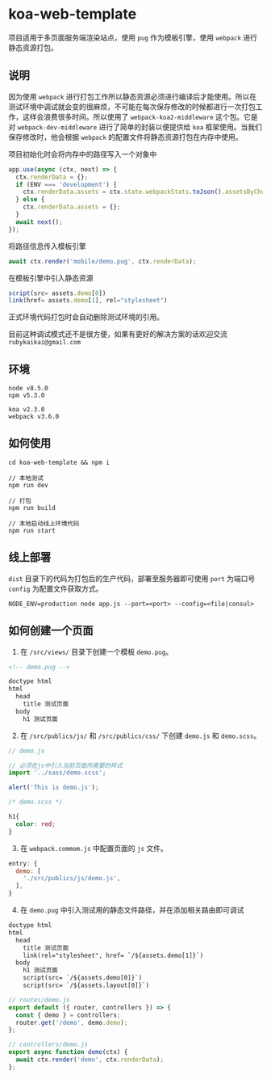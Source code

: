 # koa-web-template

项目适用于多页面服务端渲染站点，使用 ```pug``` 作为模板引擎，使用 ```webpack``` 进行静态资源打包。

## 说明

因为使用 ```webpack``` 进行打包工作所以静态资源必须进行编译后才能使用。所以在测试环境中调试就会变的很麻烦，不可能在每次保存修改的时候都进行一次打包工作，这样会浪费很多时间。所以使用了 ```webpack-koa2-middleware``` 这个包。它是对 ```webpack-dev-middleware``` 进行了简单的封装以便提供给 ```koa``` 框架使用。当我们保存修改时，他会根据 ```webpack``` 的配置文件将静态资源打包在内存中使用。

项目初始化时会将内存中的路径写入一个对象中

```js
app.use(async (ctx, next) => {
  ctx.renderData = {};
  if (ENV === 'development') {
    ctx.renderData.assets = ctx.state.webpackStats.toJson().assetsByChunkName;
  } else {
    ctx.renderData.assets = {};
  }
  await next();
});
```

将路径信息传入模板引擎

```js
await ctx.render('mobile/demo.pug', ctx.renderData);
```

在模板引擎中引入静态资源

```js
script(src= assets.demo[0])
link(href= assets.demo[1], rel="stylesheet")
```

正式环境代码打包时会自动删除测试环境的引用。

目前这种调试模式还不是很方便，如果有更好的解决方案的话欢迎交流 ```rubykaikai@gmail.com```

## 环境

```
node v8.5.0
npm v5.3.0
```

```
koa v2.3.0
webpack v3.6.0
```

## 如何使用

```
cd koa-web-template && npm i

// 本地测试
npm run dev

// 打包
npm run build

// 本地启动线上环境代码
npm run start
```

## 线上部署

```dist``` 目录下的代码为打包后的生产代码，部署至服务器即可使用 ```port``` 为端口号 ```config``` 为配置文件获取方式。

```
NODE_ENV=production node app.js --port=<port> --config=<file|consul>
```

## 如何创建一个页面

1. 在 ```/src/views/``` 目录下创建一个模板 ```demo.pug```。

```html
<!-- demo.pug -->

doctype html
html
  head
    title 测试页面
  body
    h1 测试页面
```

2. 在 ```/src/publics/js/``` 和 ```/src/publics/css/``` 下创建 ```demo.js``` 和 ```demo.scss```。

```js
// demo.js

// 必须在js中引入当前页面所需要的样式
import '../sass/demo.scss';

alert('This is demo.js');
```

```css
/* demo.scss */

h1{
  color: red;
}
```

3. 在 ```webpack.commom.js``` 中配置页面的 ```js``` 文件。

```js
entry: {
  demo: [
    './src/publics/js/demo.js',
  ],
}
```

4. 在 ```demo.pug``` 中引入测试用的静态文件路径，并在添加相关路由即可调试

```html
doctype html
html
  head
    title 测试页面
    link(rel="stylesheet", href= `/${assets.demo[1]}`)
  body
    h1 测试页面
    script(src= `/${assets.demo[0]}`)
    script(src= `/${assets.layout[0]}`)
```

```js
// routes/demo.js
export default ({ router, controllers }) => {
  const { demo } = controllers;
  router.get('/demo', demo.demo);
};
```

```js
// controllers/demo.js
export async function demo(ctx) {
  await ctx.render('demo', ctx.renderData);
};
```

